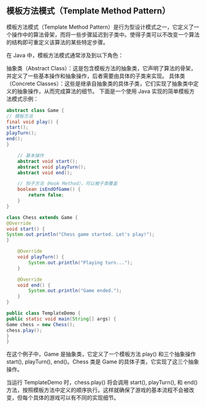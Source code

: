 ## 模板方法模式（Template Method Pattern）
模板方法模式（Template Method Pattern）是行为型设计模式之一，它定义了一个操作中的算法骨架，而将一些步骤延迟到子类中。使得子类可以不改变一个算法的结构即可重定义该算法的某些特定步骤。

在 Java 中，模板方法模式通常涉及到以下角色：

抽象类（Abstract Class）：这是包含模板方法的抽象类，它声明了算法的骨架，并定义了一些基本操作和抽象操作，后者需要由具体的子类来实现。
具体类（Concrete Classes）：这些是继承自抽象类的具体子类，它们实现了抽象类中定义的抽象操作，从而完成算法的细节。
下面是一个使用 Java 实现的简单模板方法模式示例：

```java
abstract class Game {
// 模板方法
final void play() {
start();
playTurn();
end();
}

    // 基本操作
    abstract void start();
    abstract void playTurn();
    abstract void end();

    // 钩子方法（Hook Method），可以被子类覆盖
    boolean isEndOfGame() {
        return false;
    }
}

class Chess extends Game {
@Override
void start() {
System.out.println("Chess game started. Let's play!");
}

    @Override
    void playTurn() {
        System.out.println("Playing turn...");
    }

    @Override
    void end() {
        System.out.println("Game ended.");
    }
}

public class TemplateDemo {
public static void main(String[] args) {
Game chess = new Chess();
chess.play();
}
}
```

在这个例子中，Game 是抽象类，它定义了一个模板方法 play() 和三个抽象操作 start(), playTurn(), end()。Chess 类是 Game 的具体子类，它实现了这三个抽象操作。

当运行 TemplateDemo 时，chess.play() 将会调用 start(), playTurn(), 和 end() 方法，按照模板方法中定义的顺序执行。这样就确保了游戏的基本流程不会被改变，但每个具体的游戏可以有不同的实现细节。